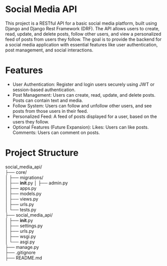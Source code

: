 
# Social Media API


This project is a RESTful API for a basic social media platform, built using Django and Django Rest Framework (DRF). The API allows users to create, read, update, and delete posts, follow other users, and view a personalized feed of posts from users they follow. The goal is to provide the backend for a social media application with essential features like user authentication, post management, and social interactions.

# Features

* User Authentication: Register and login users securely using JWT or session-based authentication.
* Post Management: Users can create, read, update, and delete posts. Posts can contain text and media.
* Follow System: Users can follow and unfollow other users, and see posts from those users in their feed.
* Personalized Feed: A feed of posts displayed for a user, based on the users they follow.
* Optional Features (Future Expansion):
Likes: Users can like posts.
Comments: Users can comment on posts.

# Project Structure
social_media_api/              
├── core/                  
│   ├── migrations/        
│   ├── __init__.py
│   ├── admin.py           
│   ├── apps.py            
│   ├── models.py          
│   ├── views.py           
│   ├── urls.py            
│   └── tests.py           
├── social_media_api/                 
│   ├── __init__.py           
│   ├── settings.py        
│   ├── urls.py            
│   ├── wsgi.py            
│   └── asgi.py            
├── manage.py              
├── .gitignore             
├── README.md                    
